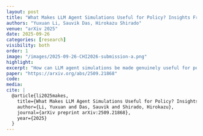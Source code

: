 ```yaml
---
layout: post
title: "What Makes LLM Agent Simulations Useful for Policy? Insights From an Iterative Design Engagement in Emergency Preparedness"
authors: "Yuxuan Li, Sauvik Das, Hirokazu Shirado"
venue: "arXiv 2025"
date: 2025-09-26
categories: [research]
visibility: both
order: 1
image: "/images/2025-09-26-CHI2026-submission-a.png"
highlight: 
excerpt: "How can LLM agent simulations be made genuinely useful for policy? We take a first step toward answering this question by working closely with policymakers over 16 months to design and build a 13,000-agent simulation system that directly informed and improved policy implementation at CMU."
paper: "https://arxiv.org/abs/2509.21868"
code: 
media:
cite: |
  @article{li2025makes,
    title={What Makes LLM Agent Simulations Useful for Policy? Insights From an Iterative Design Engagement in Emergency Preparedness},
    author={Li, Yuxuan and Das, Sauvik and Shirado, Hirokazu},
    journal={arXiv preprint arXiv:2509.21868},
    year={2025}
  }
---
```

